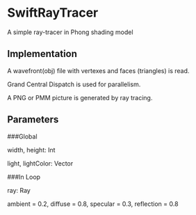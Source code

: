 # SwiftRayTracer

A simple ray-tracer in Phong shading model


## Implementation

A wavefront(obj) file with vertexes and faces (triangles) is read.

Grand Central Dispatch is used for parallelism.

A PNG or PMM picture is generated by ray tracing.


## Parameters

###Global

width, height: Int

light, lightColor: Vector

###In Loop

ray: Ray

ambient = 0.2, diffuse = 0.8, specular = 0.3, reflection = 0.8